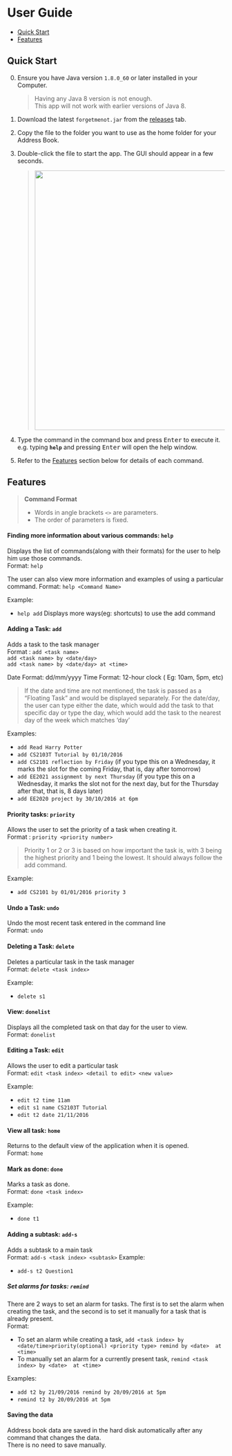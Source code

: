 # User Guide

* [Quick Start](#quick-start)
* [Features](#features)

## Quick Start

0. Ensure you have Java version `1.8.0_60` or later installed in your Computer.<br>
   > Having any Java 8 version is not enough. <br>
   This app will not work with earlier versions of Java 8.
   
1. Download the latest `forgetmenot.jar` from the [releases](../../../releases) tab.
2. Copy the file to the folder you want to use as the home folder for your Address Book.
3. Double-click the file to start the app. The GUI should appear in a few seconds. 
   > <img src="images/Ui.png" width="600">

4. Type the command in the command box and press <kbd>Enter</kbd> to execute it. <br>
   e.g. typing **`help`** and pressing <kbd>Enter</kbd> will open the help window. 
5. Refer to the [Features](#features) section below for details of each command.<br>


## Features

> **Command Format**
> * Words in angle brackets `<>` are parameters.
> * The order of parameters is fixed.

#### Finding more information about various commands: `help`
Displays the list of commands(along with their formats) for the user to help him use those commands.<br>
Format: `help`

The user can also view more information and examples of using a particular command.
Format: `help <Command Name>`

Example:
* `help add`
Displays more ways(eg: shortcuts) to use the add command 

#### Adding a Task: `add`
Adds a task to the task manager<br>
Format : `add <task name>`<br>
 	 `add <task name> by <date/day>` <br>
	 `add <task name> by <date/day> at <time>`<br>

Date Format: dd/mm/yyyy
Time Format: 12-hour clock ( Eg: 10am, 5pm, etc)

> If the date and time are not mentioned, the task is passed as a “Floating Task” and would be displayed separately.
> For the date/day, the user can type either the date, which would add the task to that specific day or type the day, which would add the task to the nearest day of the week which matches ‘day’

Examples:
* `add Read Harry Potter`
* `add CS2103T Tutorial by 01/10/2016`
* `add CS2101 reflection by Friday` 
	(if you type this on a Wednesday, it marks the slot for the coming Friday, that is, day after tomorrow)
* `add EE2021 assignment by next Thursday`
	(if you type this on a Wednesday, it marks the slot not for the next day, but for the Thursday after that, that is, 8 days later)
* `add EE2020 project by 30/10/2016 at 6pm`

#### Priority tasks: `priority`
Allows the user to set the priority of a task when creating it.<br>
Format : `priority <priority number>`

> Priority 1 or 2 or 3 is based on how important the task is, with 3 being the highest priority and 1 being the lowest. It should always follow the add command.

Example:
* `add CS2101 by 01/01/2016 priority 3`

#### Undo a Task: `undo`
Undo the most recent task entered in the command line<br>
Format: `undo`

#### Deleting a Task: `delete`
Deletes a particular task in the task manager<br>
Format: `delete <task index>`

Example:
* `delete s1`

#### View: `donelist`
Displays all the completed task on that day for the user to view.<br>
Format: `donelist`

#### Editing a Task: `edit`
Allows the user to edit a particular task<br>
Format: `edit <task index> <detail to edit> <new value>`

Example:
* `edit t2 time 11am`
* `edit s1 name CS2103T Tutorial`
* `edit t2 date 21/11/2016`

#### View all task: `home`
Returns to the default view of the application when it is opened.<br>
Format: `home`

#### Mark as done: `done`
Marks a task as done. <br>
Format: `done <task index>`

Example:
* `done t1`

#### Adding a subtask: `add-s`
Adds a subtask to a main task<br>
Format: `add-s <task index> <subtask>`
Example: 
* `add-s t2 Question1`

##### Set alarms for tasks: `remind`
There are 2 ways to set an alarm for tasks. The first is to set the alarm when creating the task, and the second is to set it manually for a task that is already present.<br>
Format: 
* To set an alarm while creating a task, `add <task index> by <date/time>priority(optional) <priority type> remind by <date>  at <time>`
* To manually set an alarm for a currently present task, `remind <task index> by <date>  at <time>`

Examples:
* `add t2 by 21/09/2016 remind by 20/09/2016 at 5pm`
* `remind t2 by 20/09/2016 at 5pm`

#### Saving the data 
Address book data are saved in the hard disk automatically after any command that changes the data.<br>
There is no need to save manually.

